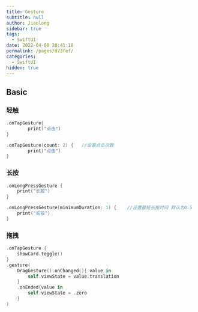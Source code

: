 ```yaml
---
title: Gesture
subtitle: null
author: Jiaolong
sidebar: true
tags: 
  - SwiftUI
date: 2022-04-08 20:41:18
permalink: /pages/d73fef/
categories: 
  - SwiftUI
hidden: true
---
```


## Basic

### 轻触

```swift
.onTapGesture{
 		print("点击")
}

.onTapGesture(count: 2) {	//设置点击次数
		print("点击")
}
```



### 长按

```swift
.onLongPressGesture {
	print("长按")
}

.onLongPressGesture(minimumDuration: 1) {    //设置最短长按时间	默认为0.5
	print("长按")
}
```



### 拖拽

```swift
.onTapGesture {
	showCard.toggle()
}
.gesture(
	DragGesture().onChanged(){ value in
		self.viewState = value.translation
	}
	.onEnded{value in
		self.viewState = .zero
	}
)
```

